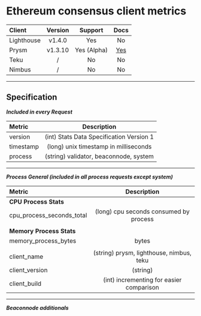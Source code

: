 # Ethereum consensus client metrics


| Client   | Version   | Support     | Docs
| :------------- | :----------: | :----------: | :----------: |
|  Lighthouse | v1.4.0  | Yes  | No   |
|  Prysm | v1.3.10 | Yes (Alpha)   | [Yes](https://docs.prylabs.network/docs/prysm-usage/client-stats/ "Yes")   |
|  Teku | / | No  | No   |
|  Nimbus | / | No   | No   |


------------

## Specification

***Included in every Request***

| Metric   | Description   | 
| :------------- | :----------: | 
|  version |  (int) Stats Data Specification Version 1  |
|  timestamp | (long) unix timestamp in milliseconds  |
|  process |  (string) validator, beaconnode, system  |


------------

***Process General (included in all process requests except system)***

| Metric   | Description   | 
| :------------- | :----------: | 
|  **CPU Process Stats** |  |
|  cpu_process_seconds_total | (long) cpu seconds consumed by process |
|  |  |
|  **Memory Process Stats** |  |
|  memory_process_bytes	 |  bytes |
|  |  |
| client_name | (string) prysm, lighthouse, nimbus, teku |
| client_version |  (string) |
| client_build | (int) incrementing for easier comparison |

------------

***Beaconnode additionals***


